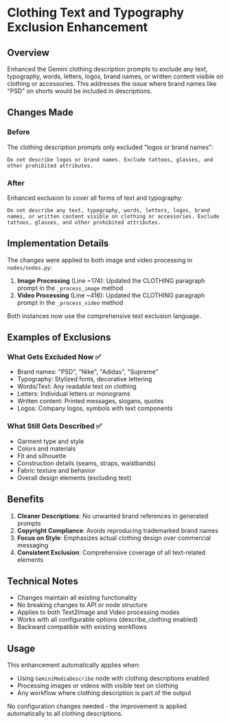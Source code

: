 # Clothing Text and Typography Exclusion Enhancement

## Overview

Enhanced the Gemini clothing description prompts to exclude any text, typography, words, letters, logos, brand names, or written content visible on clothing or accessories. This addresses the issue where brand names like "PSD" on shorts would be included in descriptions.

## Changes Made

### Before

The clothing description prompts only excluded "logos or brand names":

```
Do not describe logos or brand names. Exclude tattoos, glasses, and other prohibited attributes.
```

### After

Enhanced exclusion to cover all forms of text and typography:

```
Do not describe any text, typography, words, letters, logos, brand names, or written content visible on clothing or accessories. Exclude tattoos, glasses, and other prohibited attributes.
```

## Implementation Details

The changes were applied to both image and video processing in `nodes/nodes.py`:

1. **Image Processing** (Line ~174): Updated the CLOTHING paragraph prompt in the `_process_image` method
2. **Video Processing** (Line ~416): Updated the CLOTHING paragraph prompt in the `_process_video` method

Both instances now use the comprehensive text exclusion language.

## Examples of Exclusions

### What Gets Excluded Now ✅

- Brand names: "PSD", "Nike", "Adidas", "Supreme"
- Typography: Stylized fonts, decorative lettering
- Words/Text: Any readable text on clothing
- Letters: Individual letters or monograms
- Written content: Printed messages, slogans, quotes
- Logos: Company logos, symbols with text components

### What Still Gets Described ✅

- Garment type and style
- Colors and materials
- Fit and silhouette
- Construction details (seams, straps, waistbands)
- Fabric texture and behavior
- Overall design elements (excluding text)

## Benefits

1. **Cleaner Descriptions**: No unwanted brand references in generated prompts
2. **Copyright Compliance**: Avoids reproducing trademarked brand names
3. **Focus on Style**: Emphasizes actual clothing design over commercial messaging
4. **Consistent Exclusion**: Comprehensive coverage of all text-related elements

## Technical Notes

- Changes maintain all existing functionality
- No breaking changes to API or node structure
- Applies to both Text2Image and Video processing modes
- Works with all configurable options (describe_clothing enabled)
- Backward compatible with existing workflows

## Usage

This enhancement automatically applies when:

- Using `GeminiMediaDescribe` node with clothing descriptions enabled
- Processing images or videos with visible text on clothing
- Any workflow where clothing description is part of the output

No configuration changes needed - the improvement is applied automatically to all clothing descriptions.
